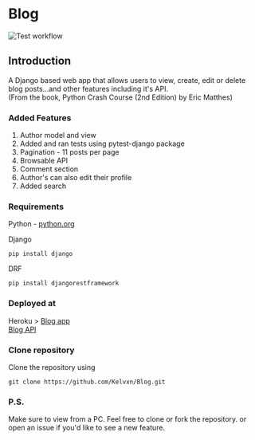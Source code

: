 # Blog

![Test workflow](https://github.com/Kelvxn/Blog/actions/workflows/django_test_config.yml/badge.svg)

<h2> Introduction </h2>

A Django based web app that allows users to view, create, edit or delete blog posts...and other features including it's API. <br>
(From the book, Python Crash Course (2nd Edition) by Eric Matthes)



<h3> Added Features </h3>
<ol>
     <li> Author model and view </li>
     <li> Added and ran tests using pytest-django package </li>
     <li> Pagination - 11 posts per page </li>
     <li> Browsable API </li>
     <li> Comment section </li>
     <li> Author's can also edit their profile </li>
     <li> Added search </li>
  </ol>
  

<h3> Requirements </h3>
<p> Python - <a href="https://www.python.org" > python.org </a> </p>

Django <br>

```
pip install django 
```

DRF <br> 
```
pip install djangorestframework
```

<h3> Deployed at </h3>
Heroku > <a href="https://kvn-blog.herokuapp.com"> Blog app </a> <br>
<a href="https://kvn-blog.herokuapp.com/api/v1/"> Blog API </a>


<h3> Clone repository </h3>
Clone the repository using <br>

```
git clone https://github.com/Kelvxn/Blog.git
```

<h3> P.S. </h3> 
Make sure to view from a PC. 
Feel free to clone or fork the repository. 
or open an issue if you'd like to see a new feature.
